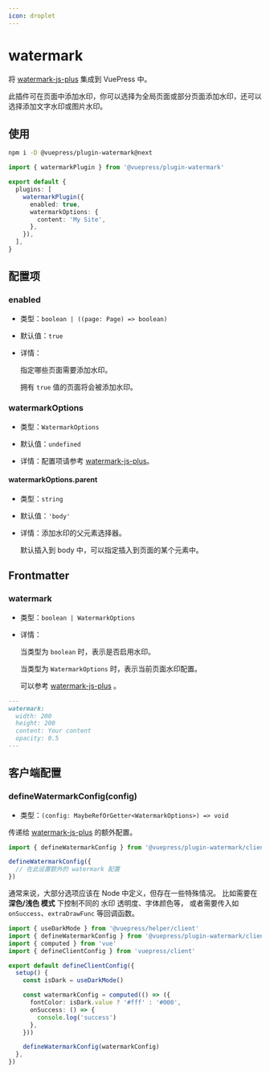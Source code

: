 ```yaml
---
icon: droplet
---
```


# watermark

<NpmBadge package="@vuepress/plugin-watermark" />

将 [watermark-js-plus](https://github.com/zhensherlock/watermark-js-plus) 集成到 VuePress 中。

此插件可在页面中添加水印，你可以选择为全局页面或部分页面添加水印，还可以选择添加文字水印或图片水印。

## 使用

```sh
npm i -D @vuepress/plugin-watermark@next
```

```ts title=".vuepress/config.ts"
import { watermarkPlugin } from '@vuepress/plugin-watermark'

export default {
  plugins: [
    watermarkPlugin({
      enabled: true,
      watermarkOptions: {
        content: 'My Site',
      },
    }),
  ],
}
```

## 配置项

### enabled

- 类型：`boolean | ((page: Page) => boolean)`

- 默认值：`true`

- 详情：

  指定哪些页面需要添加水印。

  拥有 `true` 值的页面将会被添加水印。

### watermarkOptions

- 类型：`WatermarkOptions`

- 默认值：`undefined`

- 详情：配置项请参考 [watermark-js-plus](https://zhensherlock.github.io/watermark-js-plus/zh/config/)。

#### watermarkOptions.parent

- 类型：`string`

- 默认值：`'body'`

- 详情：添加水印的父元素选择器。

  默认插入到 body 中，可以指定插入到页面的某个元素中。

## Frontmatter

### watermark

- 类型：`boolean | WatermarkOptions`

- 详情：

  当类型为 `boolean` 时，表示是否启用水印。

  当类型为 `WatermarkOptions` 时，表示当前页面水印配置。

  可以参考 [watermark-js-plus](https://zhensherlock.github.io/watermark-js-plus/zh/config/) 。

```md
---
watermark:
  width: 200
  height: 200
  content: Your content
  opacity: 0.5
---
```

## 客户端配置

### defineWatermarkConfig(config)

- 类型：`(config: MaybeRefOrGetter<WatermarkOptions>) => void`

传递给 [watermark-js-plus](https://zhensherlock.github.io/watermark-js-plus/zh/config/) 的额外配置。

```ts title=".vuepress/client.ts"
import { defineWatermarkConfig } from '@vuepress/plugin-watermark/client'

defineWatermarkConfig({
  // 在此设置额外的 watermark 配置
})
```

通常来说，大部分选项应该在 Node 中定义，但存在一些特殊情况。
比如需要在 **深色/浅色 模式** 下控制不同的 水印 透明度、字体颜色等，
或者需要传入如 `onSuccess`、`extraDrawFunc` 等回调函数。

```ts title=".vuepress/client.ts"
import { useDarkMode } from '@vuepress/helper/client'
import { defineWatermarkConfig } from '@vuepress/plugin-watermark/client'
import { computed } from 'vue'
import { defineClientConfig } from 'vuepress/client'

export default defineClientConfig({
  setup() {
    const isDark = useDarkMode()

    const watermarkConfig = computed(() => ({
      fontColor: isDark.value ? '#fff' : '#000',
      onSuccess: () => {
        console.log('success')
      },
    }))

    defineWatermarkConfig(watermarkConfig)
  },
})
```
